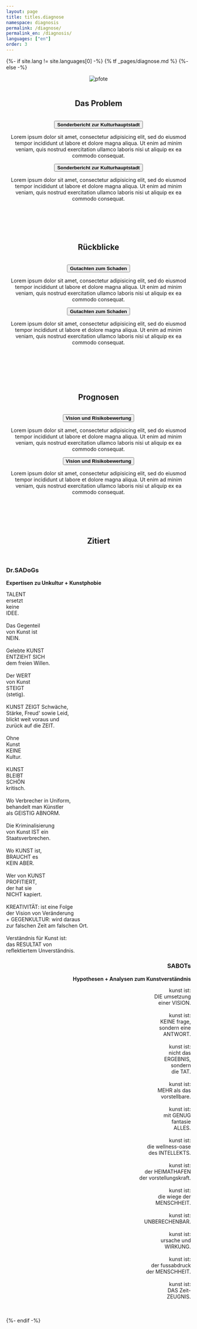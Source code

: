 ```yaml
---
layout: page
title: titles.diagnose
namespace: diagnosis
permalink: /diagnose/
permalink_en: /diagnosis/
languages: ["en"]
order: 3
---
```

{%- if site.lang != site.languages[0] -%}
  {% tf _pages/diagnose.md %}
{%- else -%}
  <div align="center">
    <div class="col-12 col-lg-10 col-xl-8">
      <img class="is-small" src="{{ "/assets/images/pfote.png" | relative_url }}" alt="pfote">
      <br> <br>
      <h2 class="post__subtitle"><span>Das Problem</span></h2>  
      <br>
    </div>
    <div class="accordion">
      <button class="accordion__button h4"><strong>Sonderbericht zur Kulturhauptstadt</strong></button>
      <div class="accordion-content">
        <div class="col-12 col-lg-10 col-xl-8">
          <p>Lorem ipsum dolor sit amet, consectetur adipisicing elit, sed do eiusmod tempor incididunt ut labore et dolore magna aliqua. Ut enim ad minim veniam, quis nostrud exercitation ullamco laboris nisi ut aliquip ex ea commodo consequat.</p>
        </div>
      </div>    
      <button class="accordion__button h4"><strong>Sonderbericht zur Kulturhauptstadt</strong></button>
      <div class="accordion-content">
        <div class="col-12 col-lg-10 col-xl-8">
          <p>Lorem ipsum dolor sit amet, consectetur adipisicing elit, sed do eiusmod tempor incididunt ut labore et dolore magna aliqua. Ut enim ad minim veniam, quis nostrud exercitation ullamco laboris nisi ut aliquip ex ea commodo consequat.</p>
        </div>
      </div>
    </div>
    <br> <br>
  </div>

  <div class="is-light_bg" align="center">
    <div class="col-12 col-lg-10 col-xl-8">
      <br> <br>
      <h2 class="post__subtitle"><span>Rückblicke</span></h2>  
      <br>
    </div>
    <div class="accordion">
      <button class="accordion__button h4"><strong>Gutachten zum Schaden</strong></button>
      <div class="accordion-content">
        <div class="col-12 col-lg-10 col-xl-8">
          <p>Lorem ipsum dolor sit amet, consectetur adipisicing elit, sed do eiusmod tempor incididunt ut labore et dolore magna aliqua. Ut enim ad minim veniam, quis nostrud exercitation ullamco laboris nisi ut aliquip ex ea commodo consequat.</p>
        </div>
      </div>    
      <button class="accordion__button h4"><strong>Gutachten zum Schaden</strong></button>
      <div class="accordion-content">
        <div class="col-12 col-lg-10 col-xl-8">
          <p>Lorem ipsum dolor sit amet, consectetur adipisicing elit, sed do eiusmod tempor incididunt ut labore et dolore magna aliqua. Ut enim ad minim veniam, quis nostrud exercitation ullamco laboris nisi ut aliquip ex ea commodo consequat.</p>
        </div>
      </div>
    </div>
    <br> <br> <br>
  </div>

  <div align="center">
    <div class="col-12 col-lg-10 col-xl-8">
      <br><br>
      <h2 class="post__subtitle"><span>Prognosen</span></h2>  
      <br>
    </div>
    <div class="accordion">
      <button class="accordion__button h4"><strong>Vision und Risikobewertung</strong></button>
      <div class="accordion-content">
        <div class="col-12 col-lg-10 col-xl-8">
          <p>Lorem ipsum dolor sit amet, consectetur adipisicing elit, sed do eiusmod tempor incididunt ut labore et dolore magna aliqua. Ut enim ad minim veniam, quis nostrud exercitation ullamco laboris nisi ut aliquip ex ea commodo consequat.</p>
        </div>
      </div>    
      <button class="accordion__button h4"><strong>Vision und Risikobewertung</strong></button>
      <div class="accordion-content">
        <div class="col-12 col-lg-10 col-xl-8">
          <p>Lorem ipsum dolor sit amet, consectetur adipisicing elit, sed do eiusmod tempor incididunt ut labore et dolore magna aliqua. Ut enim ad minim veniam, quis nostrud exercitation ullamco laboris nisi ut aliquip ex ea commodo consequat.</p>
        </div>
      </div>
    </div>
    <br> <br>
  </div>

  <div class="is-light_bg" align="center">
    <div class="col-12 col-lg-10 col-xl-8">
      <br> <br>
      <h2 class="post__subtitle"><span>Zitiert</span></h2>  
      <br>
      <div class="row">
        <div class="col-6" align="left">
          <h3><strong>Dr.SADoGs</strong></h3>
          <strong>Expertisen zu Unkultur + Kunstphobie</strong>
          <p>          
            TALENT<br>
            ersetzt<br>
            keine<br>
            IDEE.<br>
            <br>
            Das Gegenteil<br>
            von Kunst ist<br>
            NEIN.<br>
            <br>
            Gelebte KUNST<br>
            ENTZIEHT SICH<br>
            dem freien Willen.<br>
            <br>
            Der WERT<br>
            von Kunst<br>
            STEIGT<br>
            (stetig).<br>
            <br>
            KUNST ZEIGT Schwäche,<br>
            Stärke, Freud' sowie Leid,<br>
            blickt weit voraus und<br>
            zurück auf die ZEIT.<br>
            <br>
            Ohne<br>
            Kunst<br>
            KEINE<br>
            Kultur.<br>
            <br>
            KUNST<br>
            BLEIBT<br>
            SCHÖN<br>
            kritisch.<br>
            <br>
            Wo Verbrecher in Uniform,<br>
            behandelt man Künstler<br>
            als GEISTIG ABNORM.<br>
            <br>
            Die Kriminalisierung<br>
            von Kunst IST ein<br>
            Staatsverbrechen.<br>
            <br>
            Wo KUNST ist,<br>
            BRAUCHT es<br>
            KEIN ABER.<br>
            <br>
            Wer von KUNST<br>
            PROFITIERT,<br>
            der hat sie<br>
            NICHT kapiert.<br>
            <br>
            KREATIVITÄT: ist eine Folge<br>
            der Vision von Veränderung<br>
            + GEGENKULTUR: wird daraus<br>
            zur falschen Zeit am falschen Ort.<br>
            <br>
            Verständnis für Kunst ist:<br>
            das RESULTAT von<br>
            reflektiertem Unverständnis.<br>
          </p>
        </div>
        <div class="col-6" align="right">
          <h3><strong>SABOTs</strong></h3>
          <strong>Hypothesen + Analysen zum Kunstverständnis</strong>
          <p>
            kunst ist:<br>
            DIE umsetzung<br>
            einer VISION.<br>
            <br>
            kunst ist:<br>
            KEINE frage,<br>
            sondern eine<br>
            ANTWORT.<br>
            <br>
            kunst ist:<br>
            nicht das<br>
            ERGEBNIS,<br>
            sondern<br>
            die TAT.<br>
            <br>
            kunst ist:<br>
            MEHR als das<br>
            vorstellbare.<br>
            <br>
            kunst ist:<br>
            mit GENUG<br>
            fantasie<br>
            ALLES.<br>
            <br>
            kunst ist:<br>
            die wellness-oase<br>
            des INTELLEKTS.<br>
            <br>
            kunst ist:<br>
            der HEIMATHAFEN<br>
            der vorstellungskraft.<br>
            <br>
            kunst ist:<br>
            die wiege der<br>
            MENSCHHEIT.<br>
            <br>
            kunst ist:<br>
            UNBERECHENBAR.<br>
            <br>
            kunst ist:<br>
            ursache und<br>
            WIRKUNG.<br>
            <br>
            kunst ist:<br>
            der fussabdruck<br>
            der MENSCHHEIT.<br>
            <br>
            kunst ist:<br>
            DAS Zeit-<br>
            ZEUGNIS.<br>          
          </p>
        </div>
      </div>
      <br> <br>
    </div>  
  </div>
{%- endif -%}
